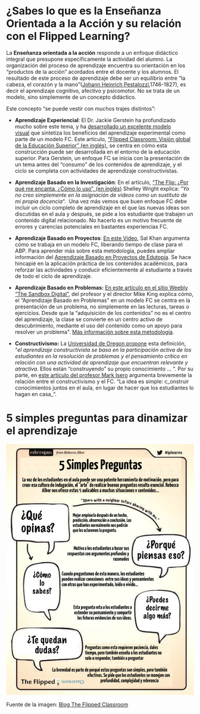 # ¿Sabes lo que es la Enseñanza Orientada a la Acción y su relación con el Flipped Learning?

La **Enseñanza orientada a la acción** responde a un enfoque didáctico integral que presupone específicamente la actividad del alumno. La organización del proceso de aprendizaje encuentra su orientación en los “productos de la acción” acordados entre el docente y los alumnos. El resultado de este proceso de aprendizaje debe ser un equilibrio entre “la cabeza, el corazón y la mano”([Johann Heinrich Pestalozzi](http://es.wikipedia.org/wiki/Johann_Heinrich_Pestalozzi),1746-1827), es decir el aprendizaje cognitivo, afectivo y psicomotor. No se trata de un modelo, sino simplemente de un concepto didáctico.

Este concepto “se puede vestir con muchos trajes distintos”:

*   **Aprendizaje Experiencial**: El Dr. Jackie Gerstein ha profundizado mucho sobre este tema, y ha [desarrollado un excelente modelo visual](http://usergeneratededucation.files.wordpress.com/2011/06/experience.jpg) que sintetiza los beneficios del aprendizaje experimental como parte de un modelo FC. Este artículo, [“Flipped Classroom: Visión global de la Educación Superior” (en inglés)](http://usergeneratededucation.wordpress.com/2012/05/15/flipped-classroom-the-full-picture-for-higher-education/), se centra en cómo esta construcción puede ser desarrollada en el entorno de la educación superior. Para Gerstein, un enfoque FC se inicia con la presentación de un tema antes del “consumo” de los contenidos de aprendizaje, y el ciclo se completa con actividades de aprendizaje constructivistas.
    


*   **Aprendizaje Basado en la Investigación**: En el artículo, [“The Flip: ¿Por qué me encanta, ¿Cómo lo uso”, (en inglés)](http://blogs.kqed.org/mindshift/2011/07/the-flip-why-i-love-it-how-i-use-it/) Shelley Wright explica: “_Yo no creo simplemente en la asignación de videos como un sustituto de mi propia docencia_“.  Una vez más vemos que buen enfoque FC debe incluir un ciclo completo de aprendizaje en el que las nuevas ideas son discutidas en el aula y después, se pide a los estudiante que trabajen un contenido digital relacionado. No hacerlo es un motivo frecuente de errores y carencias potenciales en bastantes experiencias FC.


*   **Aprendizaje Basado en Proyectos**: [En este Video](http://www.edutopia.org/salman-khan-academy-flipped-classroom-video), Sal Khan argumenta cómo se trabaja en un modelo FC, liberando tiempo de clase para el ABP. Para aprender más sobre esta metodología, puedes ampliar información del [Aprendizaje Basado en Proyectos de Edutopia](http://www.edutopia.org/project-based-learning). Se hace hincapié en la aplicación práctica de los contenidos académicos, para reforzar las actividades y conducir eficientemente al estudiante a través de todo el ciclo de aprendizaje.

*   **Aprendizaje Basado en Problemas:** [En este artículo en el sitio Weebly “The Sandbox Digital”](http://digitalsandbox.weebly.com/scaffolding-flipped-classrooms.html), del profesor y el director Mike King explica cómo, el “Aprendizaje Basado en Problemas" en un modelo FC se centra en la presentación de un problema, no simplemente en las lecturas, tareas o ejercicios. Desde que la “adquisición de los contenidos” no es el centro del aprendizaje, la clase se convierte en un centro activo de descubrimiento, mediante el uso del contenido como un apoyo para resolver un problema". [Más información sobre esta metodología](http://es.wikipedia.org/wiki/Aprendizaje_basado_en_problemas).  
    

*   **Constructivismo:** La [Universidad de Oregon propone](http://otec.uoregon.edu/learning_theory.htm#Constructivism) esta definición, “_el aprendizaje constructivista se basa en la participación activa de los estudiantes en la resolución de problemas y el pensamiento crítico en relación con una actividad de aprendizaje que encuentran relevante y atractiva_. Ellos están “construyendo” su propio conocimiento … “. Por su parte, en [este artículo del profesor Mark Isero](http://iserotope.com/educational-theory-a-move-toward-constructivism/) argumenta brevemente la relación entre el constructivismo y el FC. “La idea es simple: c_onstruir conocimientos juntos en el aula, en lugar de hacer que los estudiantes lo hagan en casa_“.


# 5 simples preguntas para dinamizar el aprendizaje


![](img/5sc_2.png)


Fuente de la imagen: [Blog The Flipped Classroom](http://www.theflippedclassroom.es/5-simples-preguntas-para-dinamizar-el-aprendizaje/)